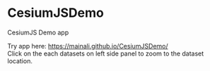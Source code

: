 # CesiumJSDemo
CesiumJS Demo app



Try app here: https://mainali.github.io/CesiumJSDemo/
<br>
Click on the each datasets on left side panel to zoom to the dataset location.
